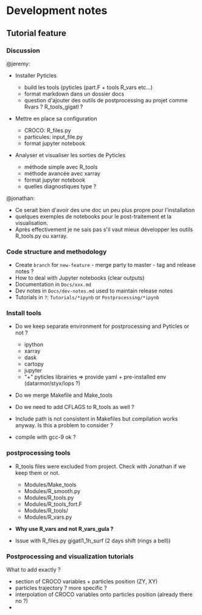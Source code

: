 # Development notes

## Tutorial feature

### Discussion

@jeremy:

- Installer Pyticles
  - build les tools (pyticles (part.F + tools R_vars etc...)
  - format markdown dans un dossier docs
  - question d'ajouter des outils de postprocessing au projet comme Rvars ? R_tools_gigatl ?

- Mettre en place sa configuration
  - CROCO: R_files.py
  - particules: input_file.py
  - format jupyter notebook

- Analyser et visualiser les sorties de Pyticles
  - méthode simple avec R_tools
  - méthode avancée avec xarray
  - format jupyter notebook
  - quelles diagnostiques type ?

@jonathan:

- Ce serait bien d'avoir des une doc un peu plus propre
pour l'installation
- quelques exemples de notebooks pour le post-traitement et la visualisation.
- Après effectivement je ne sais pas s'il vaut mieux développer les outils R_tools.py ou xarray.

### Code structure and methodology

- Create `branch` for `new-feature` - merge party to master - tag and release notes ?
- How to deal with Jupyter notebooks (clear outputs)
- Documentation in `Docs/xxx.md`
- Dev notes in `Docs/dev-notes.md` used to maintain release notes
- Tutorials in `?`: `Tutorials/*ipynb` or `Postprocessing/*ipynb`

### Install tools

- Do we keep separate environment for postprocessing and Pyticles or not ?
  - ipython
  - xarray
  - dask
  - cartopy
  - jupyter
  - "+" pyticles librairies => provide yaml + pre-installed env (datarmor/styx/lops ?)

- Do we merge Makefile and Make_tools
- Do we need to add CFLAGS to R_tools as well ?
- Include path is not consistent in Makefiles but compilation works anyway. Is this a problem to consider ?
- compile with gcc-9 ok ?

### postprocessing tools

- R_tools files were excluded from project. Check with Jonathan if we keep them or not.

  - Modules/Make_tools
  - Modules/R_smooth.py
  - Modules/R_tools.py
  - Modules/R_tools_fort.F
  - Modules/R_tools/
  - Modules/R_vars.py

- **Why use R_vars and not R_vars_gula ?**

- Issue with R_files.py gigatl1_1h_surf (2 days shift (rings a bell))


### Postprocessing and visualization tutorials

What to add exactly ?

- section of CROCO variables + particles position (ZY, XY)
- particles trajectory ? more specific ?
- interpolation of CROCO variables onto particles position (already there no ?)
- 